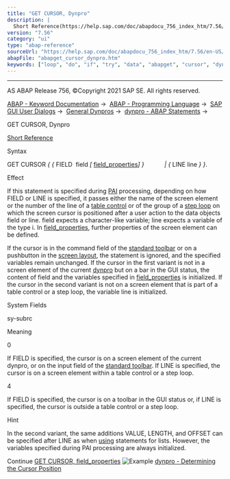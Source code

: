 ```yaml
---
title: "GET CURSOR, Dynpro"
description: |
  Short Reference(https://help.sap.com/doc/abapdocu_756_index_htm/7.56/en-US/abapget_cursor_shortref.htm) Syntax GET CURSOR   FIELD  field  field_properties(https://help.sap.com/doc/abapdocu_756_index_htm/7.56/en-US/abapget_cursor_field.htm)    LINE line  . Effect If
version: "7.56"
category: "ui"
type: "abap-reference"
sourceUrl: "https://help.sap.com/doc/abapdocu_756_index_htm/7.56/en-US/abapget_cursor_dynpro.htm"
abapFile: "abapget_cursor_dynpro.htm"
keywords: ["loop", "do", "if", "try", "data", "abapget", "cursor", "dynpro"]
---
```


* * *

AS ABAP Release 756, ©Copyright 2021 SAP SE. All rights reserved.

[ABAP - Keyword Documentation](https://help.sap.com/doc/abapdocu_756_index_htm/7.56/en-US/abenabap.htm) →  [ABAP - Programming Language](https://help.sap.com/doc/abapdocu_756_index_htm/7.56/en-US/abenabap_reference.htm) →  [SAP GUI User Dialogs](https://help.sap.com/doc/abapdocu_756_index_htm/7.56/en-US/abenabap_screens.htm) →  [General Dynpros](https://help.sap.com/doc/abapdocu_756_index_htm/7.56/en-US/abenabap_dynpros.htm) →  [dynpro - ABAP Statements](https://help.sap.com/doc/abapdocu_756_index_htm/7.56/en-US/abenabap_dynpros_abap_statements.htm) → 

GET CURSOR, Dynpro

[Short Reference](https://help.sap.com/doc/abapdocu_756_index_htm/7.56/en-US/abapget_cursor_shortref.htm)

Syntax

GET CURSOR *{* *{* FIELD  field *\[* [field\_properties](https://help.sap.com/doc/abapdocu_756_index_htm/7.56/en-US/abapget_cursor_field.htm)*\]* *}*
           *|* *{* LINE line *}* *}*.

Effect

If this statement is specified during [PAI](https://help.sap.com/doc/abapdocu_756_index_htm/7.56/en-US/abenpai_glosry.htm "Glossary Entry") processing, depending on how FIELD or LINE is specified, it passes either the name of the screen element or the number of the line of a [table control](https://help.sap.com/doc/abapdocu_756_index_htm/7.56/en-US/abentable_control_glosry.htm "Glossary Entry") or of the group of a [step loop](https://help.sap.com/doc/abapdocu_756_index_htm/7.56/en-US/abenstep_loop_glosry.htm "Glossary Entry") on which the screen cursor is positioned after a user action to the data objects field or line. field expects a character-like variable; line expects a variable of the type i. In [field\_properties](https://help.sap.com/doc/abapdocu_756_index_htm/7.56/en-US/abapget_cursor_field.htm), further properties of the screen element can be defined.

If the cursor is in the command field of the [standard toolbar](https://help.sap.com/doc/abapdocu_756_index_htm/7.56/en-US/abenstandard_toolbar_glosry.htm "Glossary Entry") or on a pushbutton in the [screen layout](https://help.sap.com/doc/abapdocu_756_index_htm/7.56/en-US/abenscreen_glosry.htm "Glossary Entry"), the statement is ignored, and the specified variables remain unchanged. If the cursor in the first variant is not in a screen element of the current [dynpro](https://help.sap.com/doc/abapdocu_756_index_htm/7.56/en-US/abendynpro_glosry.htm "Glossary Entry") but on a bar in the GUI status, the content of field and the variables specified in [field\_properties](https://help.sap.com/doc/abapdocu_756_index_htm/7.56/en-US/abapget_cursor_field.htm) is initialized. If the cursor in the second variant is not on a screen element that is part of a table control or a step loop, the variable line is initialized.

System Fields

sy-subrc

Meaning

0

If FIELD is specified, the cursor is on a screen element of the current dynpro, or on the input field of the [standard toolbar](https://help.sap.com/doc/abapdocu_756_index_htm/7.56/en-US/abenstandard_toolbar_glosry.htm "Glossary Entry"). If LINE is specified, the cursor is on a screen element within a table control or a step loop.

4

If FIELD is specified, the cursor is on a toolbar in the GUI status or, if LINE is specified, the cursor is outside a table control or a step loop.

Hint

In the second variant, the same additions VALUE, LENGTH, and OFFSET can be specified after LINE as when [using](https://help.sap.com/doc/abapdocu_756_index_htm/7.56/en-US/abapget_cursor_list.htm) statements for lists. However, the variables specified during PAI processing are always initialized.

Continue
[GET CURSOR, field\_properties](https://help.sap.com/doc/abapdocu_756_index_htm/7.56/en-US/abapget_cursor_field.htm)
![Example](exa.gif "Example") [dynpro - Determining the Cursor Position](https://help.sap.com/doc/abapdocu_756_index_htm/7.56/en-US/abendynpro_get_cursor_abexa.htm)